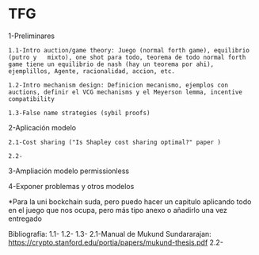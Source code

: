 # TFG

1-Preliminares

	1.1-Intro auction/game theory: Juego (normal forth game), equilibrio (putro y 	mixto), one shot para todo, teorema de todo normal forth game tiene un equilibrio de nash (hay un teorema por ahi), ejemplillos, Agente, racionalidad, accion, etc.
 
	1.2-Intro mechanism design: Definicion mecanismo, ejemplos con auctions, definir el VCG mechanisms y el Meyerson lemma, incentive compatibility
 
	1.3-False name strategies (sybil proofs)
 
	
2-Aplicación modelo

 	2.1-Cost sharing ("Is Shapley cost sharing optimal?" paper )
  
	2.2-
 
3-Ampliación modelo permissionless
	
4-Exponer problemas y otros modelos

*Para la uni bockchain suda, pero puedo hacer un capitulo aplicando todo en el juego que nos ocupa, pero más tipo anexo o añadirlo una vez entregado

Bibliografía:
	1.1-
	1.2-
	1.3-
	2.1-Manual de Mukund Sundararajan: https://crypto.stanford.edu/portia/papers/mukund-thesis.pdf
	2.2-
